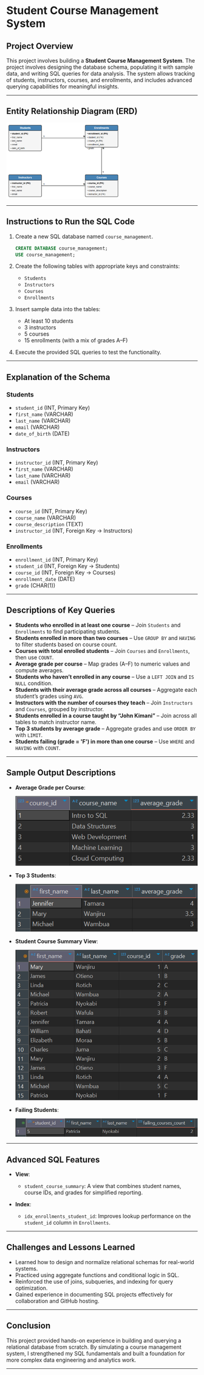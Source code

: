 # Student Course Management System

##  Project Overview

This project involves building a **Student Course Management System**. The project involves designing the database schema, populating it with sample data, and writing SQL queries for data analysis. The system allows tracking of students, instructors, courses, and enrollments, and includes advanced querying capabilities for meaningful insights.

---

##  Entity Relationship Diagram (ERD)

<img src="images/img5.png" alt="ERD" width="300" height="200"/>

---

## Instructions to Run the SQL Code

1. Create a new SQL database named `course_management`.
   ```sql
   CREATE DATABASE course_management;
   USE course_management;
   ```

2. Create the following tables with appropriate keys and constraints:
   - `Students`
   - `Instructors`
   - `Courses`
   - `Enrollments`

3. Insert sample data into the tables:
   - At least 10 students
   - 3 instructors
   - 5 courses
   - 15 enrollments (with a mix of grades A–F)

4. Execute the provided SQL queries to test the functionality.

---

## Explanation of the Schema

### Students
- `student_id` (INT, Primary Key)
- `first_name` (VARCHAR)
- `last_name` (VARCHAR)
- `email` (VARCHAR)
- `date_of_birth` (DATE)

### Instructors
- `instructor_id` (INT, Primary Key)
- `first_name` (VARCHAR)
- `last_name` (VARCHAR)
- `email` (VARCHAR)

### Courses
- `course_id` (INT, Primary Key)
- `course_name` (VARCHAR)
- `course_description` (TEXT)
- `instructor_id` (INT, Foreign Key → Instructors)

### Enrollments
- `enrollment_id` (INT, Primary Key)
- `student_id` (INT, Foreign Key → Students)
- `course_id` (INT, Foreign Key → Courses)
- `enrollment_date` (DATE)
- `grade` (CHAR(1))

---

##  Descriptions of Key Queries

- **Students who enrolled in at least one course** – Join `Students` and `Enrollments` to find participating students.
- **Students enrolled in more than two courses** – Use `GROUP BY` and `HAVING` to filter students based on course count.
- **Courses with total enrolled students** – Join `Courses` and `Enrollments`, then use `COUNT`.
- **Average grade per course** – Map grades (A–F) to numeric values and compute averages.
- **Students who haven’t enrolled in any course** – Use a `LEFT JOIN` and `IS NULL` condition.
- **Students with their average grade across all courses** – Aggregate each student’s grades using `AVG`.
- **Instructors with the number of courses they teach** – Join `Instructors` and `Courses`, grouped by instructor.
- **Students enrolled in a course taught by “John Kimani”** – Join across all tables to match instructor name.
- **Top 3 students by average grade** – Aggregate grades and use `ORDER BY` with `LIMIT`.
- **Students failing (grade = 'F') in more than one course** – Use `WHERE` and `HAVING` with `COUNT`.

---

## Sample Output Descriptions
- **Average Grade per Course**:
  
  ![Output](images/img1.png)
  
- **Top 3 Students**:       

  ![Output](images/img2.png)
  
- **Student Course Summary View**:   

   ![Output](images/img3.png)

- **Failing Students**:
    
  ![Output](images/img4.png)

---

##  Advanced SQL Features

- **View**:
  - `student_course_summary`: A view that combines student names, course IDs, and grades for simplified reporting.

- **Index**:
  - `idx_enrollments_student_id`: Improves lookup performance on the `student_id` column in `Enrollments`.

---

## Challenges and Lessons Learned

- Learned how to design and normalize relational schemas for real-world systems.
- Practiced using aggregate functions and conditional logic in SQL.
- Reinforced the use of joins, subqueries, and indexing for query optimization.
- Gained experience in documenting SQL projects effectively for collaboration and GitHub hosting.
---

## Conclusion

This project provided hands-on experience in building and querying a relational database from scratch. By simulating a course management system, I strengthened my SQL fundamentals and built a foundation for more complex data engineering and analytics work.

---
